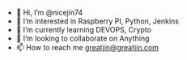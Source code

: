 - 👋 Hi, I’m @nicejin74
- 👀 I’m interested in Raspberry PI, Python, Jenkins
- 🌱 I’m currently learning DEVOPS, Crypto
- 💞️ I’m looking to collaborate on Anything 
- 📫 How to reach me greatjin@greatjin.com

<!---
nicejin74/nicejin74 is a ✨ special ✨ repository because its `README.md` (this file) appears on your GitHub profile.
You can click the Preview link to take a look at your changes.
--->
